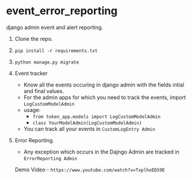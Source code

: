 # event_error_reporting
django admin event and alert reporting.

1. Clone the repo.

2. `pip install -r requirements.txt`

4. `python manage.py migrate`

3. Event tracker
    - Know all the events occuring in django admin with the fields intial and final values.
    - For the admin apps for which you need to track the events, import `LogCustomModelAdmin`
    - usage:
        - `from token_app.models import LogCustomModelAdmin`
        - `class YourModelAdmin(LogCustomModelAdmin)`
    - You can track all your events in `CustomLogEntry Admin`
    
4. Error Reporting.

    - Any exception which occurs in the Dajngo Admin are tracked in `ErrorReporting Admin`
    
    Demo Video - `https://www.youtube.com/watch?v=TxplhoEDS9E`
